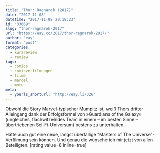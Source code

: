 ```yaml
---
title: "Thor: Ragnarok (2017)"
date: "2017-11-08"
datetime: "2017-11-08 20:18:23"
id: "33669"
slug: "thor-ragnarok-2017"
url: "https://eay.cc/2017/thor-ragnarok-2017/"
author: "eay"
format: "post"
categories:
  - kurzreview
  - review
tags:
  - comics
  - comicverfilmungen
  - filme
  - marcel
  - motu
meta:
  - yourls_shorturl: "http://eay.li/326"
---
```


Obwohl die Story Marvel-typischer Mumpitz ist, weiß Thors dritter Alleingang dank der Erfolgsformel von »Guardians of the Galaxy« (ungleiches, flachwitzelndes Team in einem – im besten Sinne – übertriebenen Sci-Fi-Universum) bestens zu unterhalten.

Hätte auch gut eine neue, längst überfällige "Masters of The Universe"-Verfilmung sein können. Und genau die wünsche ich mir jetzt von allen Beteiligten. \[rating value=8 Inline=true\]
